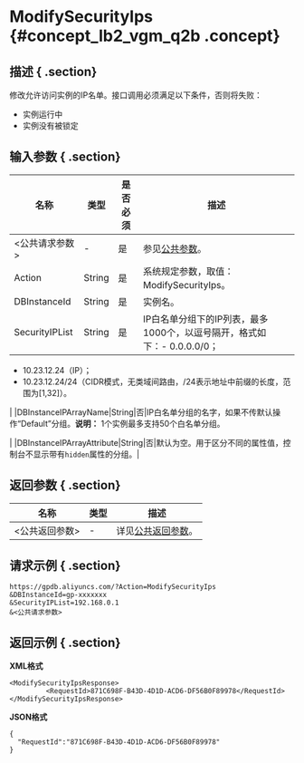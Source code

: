 # ModifySecurityIps {#concept_lb2_vgm_q2b .concept}

## 描述 { .section}

修改允许访问实例的IP名单。接口调用必须满足以下条件，否则将失败：

-   实例运行中
-   实例没有被锁定

## 输入参数 { .section}

|名称|类型|是否必须|描述|
|--|--|----|--|
|<公共请求参数\>|-|是|参见[公共参数](intl.zh-CN/API参考/公共参数.md#)。|
|Action|String|是|系统规定参数，取值：ModifySecurityIps。|
|DBInstanceId|String|是|实例名。|
|SecurityIPList|String|是|IP白名单分组下的IP列表，最多1000个，以逗号隔开，格式如下：-   0.0.0.0/0；
-   10.23.12.24（IP）；
-   10.23.12.24/24（CIDR模式，无类域间路由，/24表示地址中前缀的长度，范围为\[1,32\]）。

|
|DBInstanceIPArrayName|String|否|IP白名单分组的名字，如果不传默认操作“Default”分组。**说明：** 1个实例最多支持50个白名单分组。

|
|DBInstanceIPArrayAttribute|String|否|默认为空。用于区分不同的属性值，控制台不显示带有`hidden`属性的分组。|

## 返回参数 { .section}

|名称|类型|描述|
|--|--|--|
|<公共返回参数\>|-|详见[公共返回参数](intl.zh-CN/API参考/公共参数.md#section_apd_1rv_3bb)。|

## 请求示例 { .section}

```
https://gpdb.aliyuncs.com/?Action=ModifySecurityIps
&DBInstanceId=gp-xxxxxxx
&SecurityIPList=192.168.0.1
&<公共请求参数>
```

## 返回示例 { .section}

**XML格式**

```
<ModifySecurityIpsResponse>
         <RequestId>871C698F-B43D-4D1D-ACD6-DF56B0F89978</RequestId>
</ModifySecurityIpsResponse>
```

**JSON格式**

```
{
  "RequestId":"871C698F-B43D-4D1D-ACD6-DF56B0F89978"
}
```

